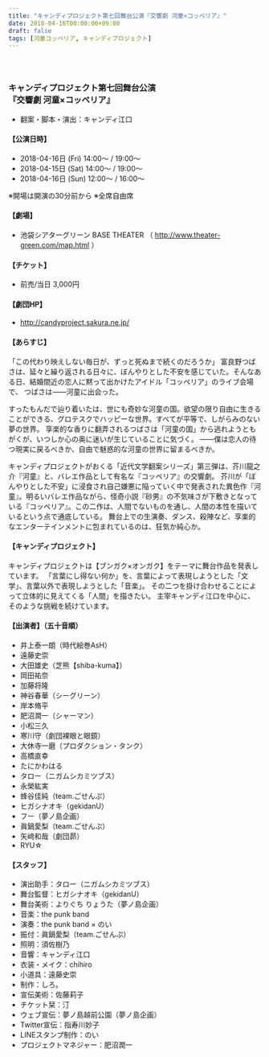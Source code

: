 ```yaml
---
title: "キャンディプロジェクト第七回舞台公演『交響劇 河童×コッペリア』"
date: 2018-04-16T00:00:00+09:00
draft: false
tags: [河童コッペリア, キャンディプロジェクト]
---
```


<h3 id="kappa-coppelia"><br><br>キャンディプロジェクト第七回舞台公演<br>『交響劇 河童×コッペリア』</h3>

* 翻案・脚本・演出：キャンディ江口

#### 【公演日時】

* 2018-04-16日 (Fri) 14:00〜 / 19:00〜
* 2018-04-15日 (Sat) 14:00〜 / 19:00〜
* 2018-04-16日 (Sun) 12:00〜 / 16:00〜

※開場は開演の30分前から
※全席自由席

#### 【劇場】

* 池袋シアターグリーン BASE THEATER （ http://www.theater-green.com/map.html ）

#### 【チケット】

* 前売/当日 3,000円

#### 【劇団HP】

* http://candyproject.sakura.ne.jp/

#### 【あらすじ】

「この代わり映えしない毎日が、ずっと死ぬまで続くのだろうか」
富良野つばさは、延々と繰り返される日々に、ぼんやりとした不安を感じていた。そんなある日、結婚間近の恋人に黙って出かけたアイドル「コッペリア」のライブ会場で、
つばさは――河童に出会った。

すったもんだで辿り着いたは、世にも奇妙な河童の国。欲望の限り自由に生きることができる、グロテスクでハッピーな世界。すべてが平等で、しがらみのない夢の世界。
享楽的な香りに翻弄されるつばさは「河童の国」から逃れようともがくが、いつしか心の奥に迷いが生じていることに気づく。
――僕は恋人の待つ現実に戻るべきか、自由で魅惑的な河童の世界に留まるべきか。

キャンディプロジェクトがおくる「近代文学翻案シリーズ」第三弾は、芥川龍之介『河童』と、バレエ作品として有名な『コッペリア』の交響劇。
芥川が「ぼんやりとした不安」に浸食され自己嫌悪に陥っていく中で発表された異色作『河童』。明るいバレエ作品ながら、怪奇小説『砂男』の不気味さが下敷きとなっている『コッペリア』。この二作は、人間でないものを通し、人間の本性を描いているという点で通底している。
舞台上での生演奏、ダンス、殺陣など、享楽的なエンターテインメントに包まれているのは、狂気か純心か。

#### 【キャンディプロジェクト】

キャンディプロジェクトは【ブンガク×オンガク】をテーマに舞台作品を発表しています。
「言葉にし得ない何か」を、言葉によって表現しようとした「文学」、言葉以外で表現しようとした「音楽」。
その二つを掛け合わせることによって立体的に見えてくる「人間」を描きたい。
主宰キャンディ江口を中心に、そのような挑戦を続けています。

#### 【出演者】（五十音順）

* 井上泰一朗（時代絵巻AsH）
* 遠藤史崇
* 大田雄史（芝熊【shiba-kuma】）
* 岡田祐奈
* 加藤将隆
* 神谷春華（シーグリーン）
* 岸本脩平
* 肥沼潤一（シャーマン）
* 小松三久
* 寒川守（劇団裸眼と眼鏡）
* 大休寺一磨（プロダクション・タンク）
* 高橋直幸
* たにかわはる
* タロー（ニガムシカミツブス）
* 永榮紘実
* 蜂谷佳純（team.ごせんぷ）
* ヒガシナオキ（gekidanU）
* フー（夢ノ島企画）
* 眞鍋愛梨（team.ごせんぷ）
* 矢﨑和哉（劇団昴）
* RYU☆

#### 【スタッフ】

* 演出助手：タロー（ニガムシカミツブス）
* 舞台監督：ヒガシナオキ（gekidanU）
* 舞台美術：よりぐち りょうた（夢ノ島企画）
* 音楽：the punk band
* 演奏：the punk band × のい
* 振付：眞鍋愛梨（team.ごせんぷ）
* 照明：須佐樹乃
* 音響：キャンディ江口
* 衣装・メイク：chihiro
* 小道具：遠藤史崇
* 制作：しろ。
* 宣伝美術：佐藤莉子
* チケット栞：汀
* ウェブ宣伝：夢ノ島越前公園（夢ノ島企画）
* Twitter宣伝：指寿川妙子
* LINEスタンプ制作：のい
* プロジェクトマネジャー：肥沼潤一
